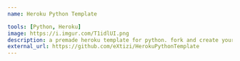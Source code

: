 ```yaml
---
name: Heroku Python Template

tools: [Python, Heroku]
image: https://i.imgur.com/T1idlUI.png
description: a premade heroku template for python. fork and create your bot.py
external_url: https://github.com/eXtizi/HerokuPythonTemplate
---
```

